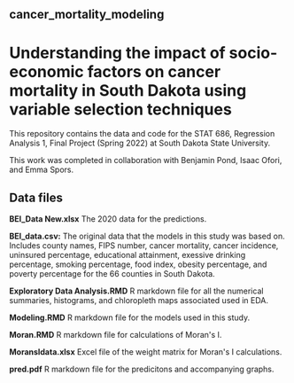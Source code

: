 ## cancer_mortality_modeling
# **Understanding the impact of socio-economic factors on cancer mortality in South Dakota using variable selection techniques**

This repository contains the data and code for the STAT 686, Regression Analysis 1, Final Project (Spring 2022) at South Dakota State University. 

This work was completed in collaboration with Benjamin Pond, Isaac Ofori, and Emma Spors. 

## Data files 

**BEI_Data New.xlsx** The 2020 data for the predictions. 

**BEI_data.csv:** The original data that the models in this study was based on. Includes county names, FIPS number, cancer mortality, cancer incidence, uninsured percentage, educational attainment, exessive drinking percentage, smoking percentage, food index, obesity percentage, and poverty percentage for the 66 counties in South Dakota. 

**Exploratory Data Analysis.RMD** R markdown file for all the numerical summaries, histograms, and chloropleth maps associated used in EDA. 

**Modeling.RMD** R markdown file for the models used in this study. 

**Moran.RMD** R markdown file for calculations of Moran's I. 

**MoransIdata.xlsx** Excel file of the weight matrix for Moran's I calculations. 

**pred.pdf** R markdown file for the predicitons and accompanying graphs. 


